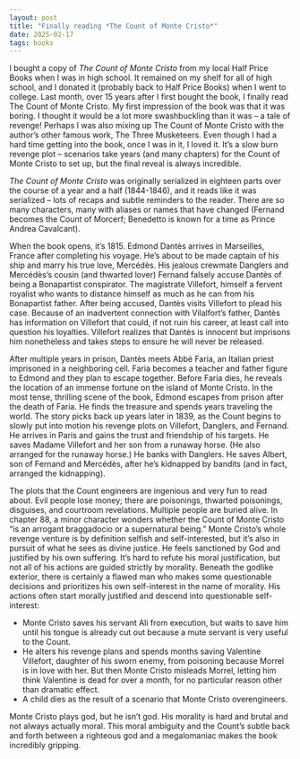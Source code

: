 ```yaml
---
layout: post
title: "Finally reading *The Count of Monte Cristo*"
date: 2025-02-17
tags: books
---
```


I bought a copy of *The Count of Monte Cristo* from my local Half Price Books when I was in high school. It remained on my shelf for all of high school, and I donated it (probably back to Half Price Books) when I went to college. Last month, over 15 years after I first bought the book, I finally read The Count of Monte Cristo. My first impression of the book was that it was boring. I thought it would be a lot more swashbuckling than it was – a tale of revenge! Perhaps I was also mixing up The Count of Monte Cristo with the author’s other famous work, The Three Musketeers. Even though I had a hard time getting into the book, once I was in it, I loved it. It’s a slow burn revenge plot – scenarios take years (and many chapters) for the Count of Monte Cristo to set up, but the final reveal is always incredible. 

*The Count of Monte Cristo* was originally serialized in eighteen parts over the course of a year and a half (1844-1846), and it reads like it was serialized – lots of recaps and subtle reminders to the reader. There are so many characters, many with aliases or names that have changed (Fernand becomes the Count of Morcerf; Benedetto is known for a time as Prince Andrea Cavalcant).

When the book opens, it’s 1815. Edmond Dantès arrives in Marseilles, France after completing his voyage. He’s about to be made captain of his ship and marry his true love, Mercédès. His jealous crewmate Danglers and Mercédès’s cousin (and thwarted lover) Fernand falsely accuse Dantès of being a Bonapartist conspirator. The magistrate Villefort, himself a fervent royalist who wants to distance himself as much as he can from his Bonapartist father. After being accused, Dantès visits Villefort to plead his case. Because of an inadvertent connection with Vilalfort’s father, Dantès has information on Villefort that could, if not ruin his career, at least call into question his loyalties. Villefort realizes that Dantès is innocent but imprisons him nonetheless and takes steps to ensure he will never be released. 

After multiple years in prison, Dantès meets Abbé Faria, an Italian priest imprisoned in a neighboring cell. Faria becomes a teacher and father figure to Edmond and they plan to escape together. Before Faria dies, he reveals the location of an immense fortune on the island of Monte Cristo. In the most tense, thrilling scene of the book, Edmond escapes from prison after the death of Faria. He finds the treasure and spends years traveling the world. The story picks back up years later in 1839, as the Count begins to slowly put into motion his revenge plots on Villefort, Danglers, and Fernand. He arrives in Paris and gains the trust and friendship of his targets. He saves Madame Villefort and her son from a runaway horse. (He also arranged for the runaway horse.) He banks with Danglers. He saves Albert, son of Fernand and Mercédès, after he’s kidnapped by bandits (and in fact, arranged the kidnapping).

The plots that the Count engineers are ingenious and very fun to read about. Evil people lose money; there are poisonings, thwarted poisonings, disguises, and courtroom revelations. Multiple people are buried alive. In chapter 88, a minor character wonders whether the Count of Monte Cristo “is an arrogant braggadocio or a supernatural being.” Monte Cristo’s whole revenge venture is by definition selfish and self-interested, but it’s also in pursuit of what he sees as divine justice. He feels sanctioned by God and justified by his own suffering. It’s hard to refute his moral justification, but not all of his actions are guided strictly by morality. Beneath the godlike exterior, there is certainly a flawed man who makes some questionable decisions and prioritizes his own self-interest in the name of morality. His actions often start morally justified and descend into questionable self-interest:

* Monte Cristo saves his servant Ali from execution, but waits to save him until his tongue is already cut out because a mute servant is very useful to the Count. 
* He alters his revenge plans and spends months saving Valentine Villefort, daughter of his sworn enemy, from poisoning because Morrel is in love with her. But then Monte Cristo misleads Morrel, letting him think Valentine is dead for over a month, for no particular reason other than dramatic effect. 
* A child dies as the result of a scenario that Monte Cristo overengineers. 

Monte Cristo plays god, but he isn’t god. His morality is hard and brutal and not always actually moral. This moral ambiguity and the Count’s subtle back and forth between a righteous god and a megalomaniac makes the book incredibly gripping.




